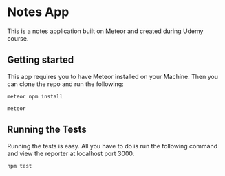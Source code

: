 # Notes App

This is a notes application built on Meteor and created during Udemy course.

## Getting started

This app requires you to have Meteor installed on your Machine. Then you can clone the repo and run the following:

```
meteor npm install
```

```
meteor
```

## Running the Tests

Running the tests is easy. All you have to do is run the following command and view the reporter at localhost port 3000.

```
npm test
```